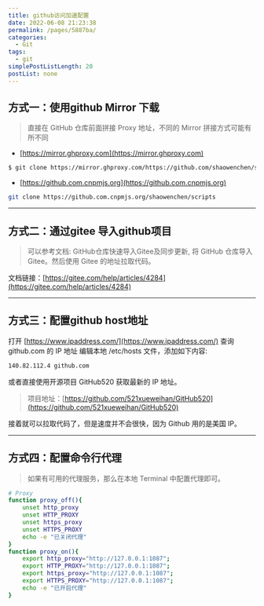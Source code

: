 ```yaml
---
title: github访问加速配置
date: 2022-06-08 21:23:38
permalink: /pages/5887ba/
categories: 
  - Git
tags: 
  - git
simplePostListLength: 20
postList: none
---
```


## 方式一：使用github Mirror 下载
> 直接在 GitHub 仓库前面拼接 Proxy 地址，不同的 Mirror 拼接方式可能有所不同

- [https://mirror.ghproxy.com](https://mirror.ghproxy.com)
```bash
$ git clone https://mirror.ghproxy.com/https://github.com/shaowenchen/scripts
```

- [https://github.com.cnpmjs.org](https://github.com.cnpmjs.org)
```bash
git clone https://github.com.cnpmjs.org/shaowenchen/scripts 
```

---

## 方式二：通过gitee 导入github项目
> 可以参考文档: GitHub仓库快速导入Gitee及同步更新, 将 GitHub 仓库导入 Gitee。然后使用 Gitee 的地址拉取代码。

文档链接：[https://gitee.com/help/articles/4284](https://gitee.com/help/articles/4284)

---

## 方式三：配置github host地址
打开 [https://www.ipaddress.com/](https://www.ipaddress.com/) 查询 github.com 的 IP 地址
编辑本地 /etc/hosts 文件，添加如下内容:
```bash
140.82.112.4 github.com
```
或者直接使用开源项目 GitHub520 获取最新的 IP 地址。
> 项目地址：[https://github.com/521xueweihan/GitHub520](https://github.com/521xueweihan/GitHub520)

接着就可以拉取代码了，但是速度并不会很快，因为 Github 用的是美国 IP。

---

## 方式四：配置命令行代理
> 如果有可用的代理服务，那么在本地 Terminal 中配置代理即可。

```bash
# Proxy
function proxy_off(){
    unset http_proxy
    unset HTTP_PROXY
    unset https_proxy
    unset HTTPS_PROXY
    echo -e "已关闭代理"
}
function proxy_on(){
    export http_proxy="http://127.0.0.1:1087";
    export HTTP_PROXY="http://127.0.0.1:1087";
    export https_proxy="http://127.0.0.1:1087";
    export HTTPS_PROXY="http://127.0.0.1:1087";
    echo -e "已开启代理"
}
```

